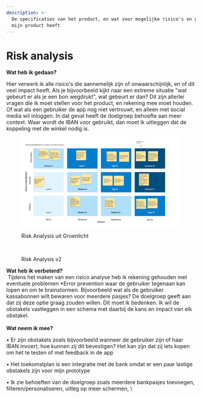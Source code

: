 ```yaml
---
description: >-
  De specificaties van het product, en wat voor mogelijke risico's en grenzen
  mijn product heeft
---
```


# Risk analysis

**Wat heb ik gedaan?**

Hier verwerk ik alle risico's die aannemelijk zijn of onwaarschijnlijk, en of dit veel impact heeft. Als je bijvoorbeeld kijkt naar een extreme situatie "wat gebeurt er als je een bon wegdrukt", wat gebeurt er dan? Dit zijn allerlei vragen die ik moet stellen voor het product, en rekening mee moet houden. Of wat als een gebruiker de app nog niet vertrouwt, en alleen met social media wil inloggen. In dat geval heeft de doelgroep behoefte aan meer context. Waar wordt de IBAN voor gebruikt, dan moet ik uitleggen dat de koppeling met de winkel nodig is.&#x20;

<figure><img src="../.gitbook/assets/Risk Analysis.png" alt=""><figcaption><p>Risk Analysis uit Groenlicht</p></figcaption></figure>



<figure><img src="../.gitbook/assets/Scherm­afbeelding 2023-04-25 om 11.04.38.png" alt=""><figcaption><p>Risk Analysis v2</p></figcaption></figure>

**Wat heb ik verbeterd?** \
 Tijdens het maken van een risico analyse heb ik rekening gehouden met eventuele problemen \*Error prevention waar de gebruiker tegenaan kan lopen en om te brainstormen. Bijvoorbeeld wat als de gebruiker kassabonnen wilt bewaren voor meerdere pasjes? De doelgroep geeft aan dat zij deze optie graag zouden willen. Dit moet ik bedenken. Ik wil de obstakels vastleggen in een schema met daarbij de kans en impact van elk obstakel.\
\
**Wat neem ik mee?**

• Er zijn obstakels zoals bijvoorbeeld wanneer de gebruiker zijn of haar IBAN invoert, hoe kunnen zij dit bevestigen? Het kan zijn dat zij iets kopen om het te testen of met feedback in de app

• Het toekomstplan is een integratie met de bank omdat er een paar lastige obstakels zijn voor mijn prototype

• Ik zie behoeften van de doelgroep zoals meerdere bankpasjes toevoegen, filteren/personaliseren, uitleg op meer schermen, \
